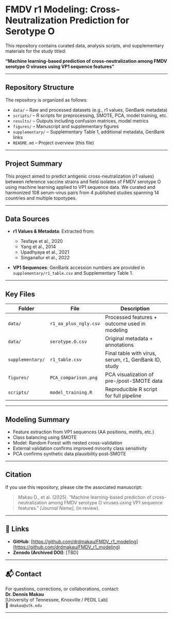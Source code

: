 # FMDV r1 Modeling: Cross-Neutralization Prediction for Serotype O

This repository contains curated data, analysis scripts, and supplementary materials for the study titled:

**“Machine learning-based prediction of cross-neutralization among FMDV serotype O viruses using VP1 sequence features”**

---

## Repository Structure
The repository is organized as follows:

- `data/` – Raw and processed datasets (e.g., r1 values, GenBank metadata)
- `scripts/` – R scripts for preprocessing, SMOTE, PCA, model training, etc.
- `results/` – Outputs including confusion matrices, model metrics
- `figures/` – Manuscript and supplementary figures
- `supplementary/` – Supplementary Table 1, additional metadata, GenBank links
- `README.md` – Project overview (this file)
---

## Project Summary

This project aimed to predict antigenic cross-neutralization (r1 values) between reference vaccine strains and field isolates of FMDV serotype O using machine learning applied to VP1 sequence data. We curated and harmonized 108 serum-virus pairs from 4 published studies spanning 14 countries and multiple topotypes.

---

## Data Sources

- **r1 Values & Metadata**: Extracted from:
  - Tesfaye et al., 2020
  - Yang et al., 2014
  - Upadhyaya et al., 2021
  - Singanallur et al., 2022

- **VP1 Sequences**: GenBank accession numbers are provided in `supplementary/r1_table.csv` and Supplementary Table 1.

---

## Key Files

| Folder         | File                          | Description                                  |
|----------------|-------------------------------|----------------------------------------------|
| `data/`        | `r1_aa_plus_ngly.csv`         | Processed features + outcome used in modeling|
| `data/`        | `serotype.O.csv`              | Original metadata + annotations              |
| `supplementary/` | `r1_table.csv`              | Final table with virus, serum, r1, GenBank ID, study |
| `figures/`     | `PCA_comparison.png`          | PCA visualization of pre-/post-SMOTE data    |
| `scripts/`     | `model_training.R`            | Reproducible R script for full pipeline      |

---

## Modeling Summary

- Feature extraction from VP1 sequences (AA positions, motifs, etc.)
- Class balancing using SMOTE
- Model: Random Forest with nested cross-validation
- External validation confirms improved minority class sensitivity
- PCA confirms synthetic data plausibility post-SMOTE

---

## Citation

If you use this repository, please cite the associated manuscript:

> Makau D., et al. (2025). “Machine learning-based prediction of cross-neutralization among FMDV serotype O viruses using VP1 sequence features.” *[Journal Name]*, (in review).

---

## 🔗 Links

- **GitHub**: [https://github.com/drdmakau/FMDV_r1_modeling](https://github.com/drdmakau/FMDV_r1_modeling)
- **Zenodo (Archived DOI)**: [TBD]

---

## 📬 Contact

For questions, corrections, or collaborations, contact:  
**Dr. Dennis Makau**  
[University of Tennessee, Knoxville / PEDIL Lab]  
📧 `dmakau@utk.edu`

---
